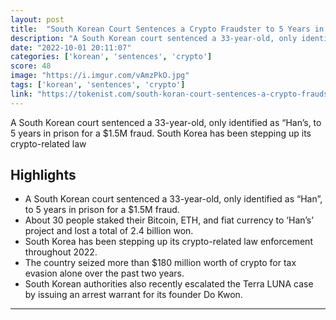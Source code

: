 ```yaml
---
layout: post
title:  "South Korean Court Sentences a Crypto Fraudster to 5 Years in Prison"
description: "A South Korean court sentenced a 33-year-old, only identified as “Han’s, to 5 years in prison for a $1.5M fraud. South Korea has been stepping up its crypto-related law"
date: "2022-10-01 20:11:07"
categories: ['korean', 'sentences', 'crypto']
score: 48
image: "https://i.imgur.com/vAmzPkO.jpg"
tags: ['korean', 'sentences', 'crypto']
link: "https://tokenist.com/south-koran-court-sentences-a-crypto-fraudster-to-5-years-in-prison/"
---
```


A South Korean court sentenced a 33-year-old, only identified as “Han’s, to 5 years in prison for a $1.5M fraud. South Korea has been stepping up its crypto-related law

## Highlights

- A South Korean court sentenced a 33-year-old, only identified as “Han”, to 5 years in prison for a $1.5M fraud.
- About 30 people staked their Bitcoin, ETH, and fiat currency to ‘Han’s’ project and lost a total of 2.4 billion won.
- South Korea has been stepping up its crypto-related law enforcement throughout 2022.
- The country seized more than $180 million worth of crypto for tax evasion alone over the past two years.
- South Korean authorities also recently escalated the Terra LUNA case by issuing an arrest warrant for its founder Do Kwon.

---
